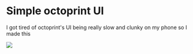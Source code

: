 # Simple octoprint UI

I got tired of octoprint's UI being really slow and clunky on my phone so I made this


![](https://i.imgur.com/moZHbUw.png)
